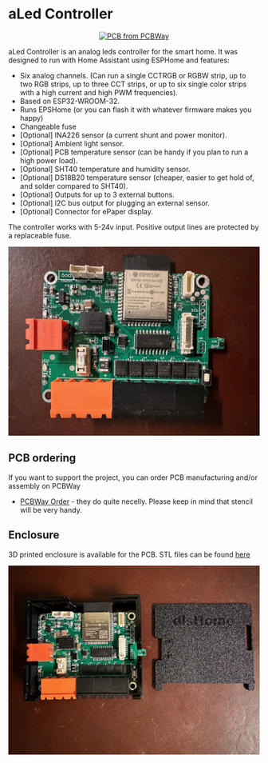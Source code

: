 # aLed Controller

<p align="center">
<a href="https://www.pcbway.com/project/shareproject/aLed_Controller_v2_4e3c079f.html"><img src="https://www.pcbway.com/project/img/images/frompcbway-1220.png" alt="PCB from PCBWay" /></a>
  
</p>

aLed Controller is an analog leds controller for the smart home. It was designed to run with Home Assistant using ESPHome and features:

-  Six analog channels. (Can run a single CCTRGB or RGBW strip, up to two RGB strips, up to three CCT strips, or up to six single color strips with a high current and high PWM frequencies).
- Based on ESP32-WROOM-32.
- Runs EPSHome (or you can flash it with whatever firmware makes you happy)
- Changeable fuse
- [Optional] INA226 sensor (a current shunt and power monitor).
- [Optional] Ambient light sensor.
- [Optional] PCB temperature sensor (can be handy if you plan to run a high power load).
- [Optional] SHT40 temperature and humidity sensor.
- [Optional] DS18B20 temperature sensor (cheaper, easier to get hold of, and solder compared to SHT40).
- [Optional] Outputs for up to 3 external buttons.
- [Optional] I2C bus output for plugging an external sensor.
- [Optional] Connector for ePaper display.

The controller works with 5-24v input. Positive output lines are protected by a replaceable fuse.

![aLed Controller](resources/Images/PCB-Front.png)

## PCB ordering

If you want to support the project, you can order PCB manufacturing and/or assembly on PCBWay

- [PCBWay Order](https://www.pcbway.com/project/shareproject/aLed_Controller_v2_4e3c079f.html) - they do quite necelly. Please keep in mind that stencil will be very handy. 

## Enclosure

3D printed enclosure is available for the PCB. STL files can be found [here](https://github.com/dlsnet/aLed-Controller/tree/main/resources/Case%20STL)

![aLed Controller](resources/Images/PCB-in-case.png)
